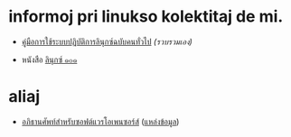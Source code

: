 <link rel="stylesheet" href="https://warut92.github.io/stilo.css">  

# informoj pri linukso kolektitaj de mi.

- [คู่มือการใช้ระบบปฏิบัติการลินุกซ์ฉบับคนทั่วไป](https://warut92.github.io/mylinuxman) _(รวบรวมเอง)_
  
- หนังสือ [ลินุกซ์ ๑๐๑](https://github.com/poonlap/linuxbook)

# aliaj
- [อภิธานศัพท์สำหรับซอฟต์แวรโอเพนซอร์ส์](https://warut92.github.io/glossary101/) ([แหล่งข้อมูล](https://web.archive.org/web/20120903100208/http://www.opentle.org/ossglossary/))


